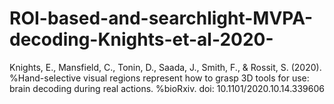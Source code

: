 # ROI-based-and-searchlight-MVPA-decoding-Knights-et-al-2020-
Knights, E., Mansfield, C., Tonin, D., Saada, J., Smith, F., &amp; Rossit, S. (2020). %Hand-selective visual regions represent how to grasp 3D tools for use: brain decoding during real actions. %bioRxiv. doi: 10.1101/2020.10.14.339606
